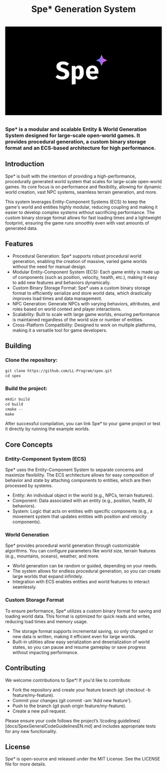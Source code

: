 <h1 align="center">
Spe* Generation System
<h1/>


<p align="center">
    <img src="page/Spe.png" width="1080" alt="CHIFEngine logo">
</p>


###  Spe* is a modular and scalable Entity & World Generation System designed for large-scale open-world games. It provides procedural generation, a custom binary storage format and an ECS-based architecture for high performance. 

## Introduction

Spe* is built with the intention of providing a high-performance, procedurally generated world system that scales for large-scale open-world games. Its core focus is on performance and flexibility, allowing for dynamic world creation, vast NPC systems, seamless terrain generation, and more.

This system leverages Entity-Component Systems (ECS) to keep the game's world and entities highly modular, reducing coupling and making it easier to develop complex systems without sacrificing performance. The custom binary storage format allows for fast loading times and a lightweight footprint, ensuring the game runs smoothly even with vast amounts of generated data.

## Features

 - Procedural Generation: Spe* supports robust procedural world generation, enabling the creation of massive, varied game worlds without the need for manual design.
 - Modular Entity-Component System (ECS): Each game entity is made up of components (such as position, velocity, health, etc.), making it easy to add new features and behaviors dynamically.
 - Custom Binary Storage Format: Spe* uses a custom binary storage format to efficiently serialize and store world data, which drastically improves load times and data management.
 - NPC Generation: Generate NPCs with varying behaviors, attributes, and roles based on world context and player interactions.
 - Scalability: Built to scale with large game worlds, ensuring performance is maintained regardless of the world size or number of entities.
 - Cross-Platform Compatibility: Designed to work on multiple platforms, making it a versatile tool for game developers.



## Building

### Clone the repository:

```
git clone https://github.com/LL-Program/spex.git
cd spex
```

### Build the project:
```
mkdir build
cd build
cmake --
make
```

After successful compilation, you can link Spe* to your game project or test it directly by running the example worlds.

## Core Concepts
### Entity-Component System (ECS)

Spe* uses the Entity-Component System to separate concerns and maximize flexibility. The ECS architecture allows for easy composition of behavior and state by attaching components to entities, which are then processed by systems.

 - Entity: An individual object in the world (e.g., NPCs, terrain features).
 - Component: Data associated with an entity (e.g., position, health, AI behaviors).
 - System: Logic that acts on entities with specific components (e.g., a movement system that updates entities with position and velocity components).

### World Generation

Spe* provides procedural world generation through customizable algorithms. You can configure parameters like world size, terrain features (e.g., mountains, oceans), weather, and more.

 - World generation can be random or guided, depending on your needs.
 - The system allows for endless procedural generation, so you can create large worlds that expand infinitely.
 - Integration with ECS enables entities and world features to interact seamlessly.

### Custom Storage Format

To ensure performance, Spe* utilizes a custom binary format for saving and loading world data. This format is optimized for quick reads and writes, reducing load times and memory usage.

 - The storage format supports incremental saving, so only changed or new data is written, making it efficient even for large worlds.
 - Built-in utilities allow easy serialization and deserialization of world states, so you can pause and resume gameplay or save progress without impacting performance.


## Contributing

We welcome contributions to Spe*! If you'd like to contribute:

 - Fork the repository and create your feature branch (git checkout -b feature/my-feature).
 - Commit your changes (git commit -am 'Add new feature').
 - Push to the branch (git push origin feature/my-feature).
 - Create a new pull request.

Please ensure your code follows the project’s !(coding guidelines)[docs/SpexGeneralCodeGuidelinesEN.md] and includes appropriate tests for any new functionality.

## License

Spe* is open-source and released under the MIT License. See the LICENSE file for more details.
